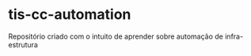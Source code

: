 # tis-cc-automation
Repositório criado com o intuito de aprender sobre automação de infra-estrutura
